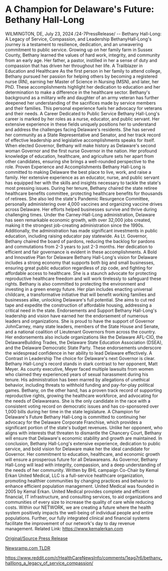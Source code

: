 # A Champion for Delaware's Future: Bethany Hall-Long

WILMINGTON, DE, July 23, 2024 /24-7PressRelease/ -- Bethany Hall-Long: A Legacy of Service, Compassion, and Leadership  BethanyHall-Long's journey is a testament to resilience, dedication, and an unwavering commitment to public service. Growing up on her family farm in Sussex County, Bethany learned the values of hard work, integrity, and community from an early age. Her father, a pastor, instilled in her a sense of duty and compassion that has driven her throughout her life.  A Trailblazer in Education and Healthcare  As the first person in her family to attend college, Bethany pursued her passion for helping others by becoming a registered nurse (RN), earning her Master of Science in Nursing (MSN), and later, her PhD. These accomplishments highlight her dedication to education and her determination to make a difference in the healthcare sector.  Bethany's background as a military wife and daughter of an army veteran has further deepened her understanding of the sacrifices made by service members and their families. This personal experience fuels her advocacy for veterans and their needs.  A Career Dedicated to Public Service  Bethany Hall-Long's career is marked by her roles as a nurse, educator, and public servant. Her extensive experience in these fields uniquely positions her to understand and address the challenges facing Delaware's residents. She has served her community as a State Representative and Senator, and her track record of effective leadership and legislative accomplishments speaks for itself.  When elected Governor, Bethany will make history as Delaware's second woman Governor and the first nurse Governor in the nation. Her profound knowledge of education, healthcare, and agriculture sets her apart from other candidates, ensuring she brings a well-rounded perspective to the role.  Proven Experience and Accomplishments  Bethany Hall-Long is committed to making Delaware the best place to live, work, and raise a family. Her extensive experience as an educator, nurse, and public servant has equipped her with the skills and insights necessary to tackle the state's most pressing issues.  During her tenure, Bethany chaired the state retiree healthcare benefits committee, protecting healthcare benefits for thousands of retirees. She also led the state's Pandemic Resurgence Committee, personally administering over 4,000 vaccines and organizing vaccine drives across Delaware. Her efforts helped businesses survive and thrive during challenging times.  Under the Carney-Hall-Long administration, Delaware has seen remarkable economic growth, with over 32,000 jobs created, making it the strongest job-creating administration since the 1990s. Additionally, the administration has made significant investments in public education, including raising educator pay statewide.  As Lt. Governor, Bethany chaired the board of pardons, reducing the backlog for pardons and commutations from 2-3 years to just 2-3 months. Her dedication to efficient and fair governance is evident in these accomplishments.  A Bold and Innovative Plan for Delaware  Bethany Hall-Long's vision for Delaware includes a strong economy that supports both big and small businesses, ensuring great public education regardless of zip code, and fighting for affordable access to healthcare. She is a staunch advocate for protecting reproductive healthcare freedom and will work tirelessly to safeguard these rights.  Bethany is also committed to protecting the environment and investing in a green energy future. Her plan includes enacting universal childcare, a transformative initiative that will benefit working families and businesses alike, unlocking Delaware's full potential. She aims to cut red tape and expedite the construction of affordable housing, addressing a critical need in the state.  Endorsements and Support  Bethany Hall-Long's leadership and vision have earned her the endorsement of numerous leaders and organizations. She is proud to have the support of Governor JohnCarney, many state leaders, members of the State House and Senate, and a national coalition of Lieutenant Governors from across the country.  Her endorsements also include organizations like the Delaware AFL-CIO, the DelawareBuilding Trades, the Delaware State Education Association (DSEA), and the Delaware Democratic State Party. These endorsements underscore the widespread confidence in her ability to lead Delaware effectively.  A Contrast in Leadership  The choice for Delaware's next Governor is clear. Bethany Hall-Long's record stands in stark contrast to her opponent, Matt Meyer. As county executive, Meyer faced multiple lawsuits from women who claimed they experienced years of sexual harassment during his tenure. His administration has been marred by allegations of unethical behavior, including threats to withhold funding and pay-for-play political games.  Bethany, on the other hand, has a proven track record of supporting reproductive rights, growing the healthcare workforce, and advocating for the needs of Delawareans. She is the only candidate in the race with a consistent voting record on democratic issues and has co-sponsored over 1,000 bills during her time in the state legislature.  A Champion for Delaware's Future  Bethany Hall-Long is committed to continuing her advocacy for the Delaware Corporate Franchise, which provides a significant portion of the state's budget revenues. Unlike her opponent, who aligns with interests that threaten to dismantle the Chancery Court, Bethany will ensure that Delaware's economic stability and growth are maintained.  In conclusion, Bethany Hall-Long's extensive experience, dedication to public service, and bold vision for Delaware make her the ideal candidate for Governor. Her commitment to education, healthcare, and economic growth will ensure a prosperous future for all Delawareans. As Governor, Bethany Hall-Long will lead with integrity, compassion, and a deep understanding of the needs of her community.  Written by BHL campaign Co-Chair by Kemal Erkan  United Medical, LLC is a full-service healthcare organization, promoting healthier communities by changing practices and behavior to enhance efficient population management. United Medical was founded in 2005 by Kemal Erkan. United Medical provides complete and efficient financial, IT infrastructure, and consulting services, to aid organizations and communities of every size to increase the quality of care while reducing costs. Within our NETWORK, we are creating a future where the health system positively impacts the well-being of individual people and entire populations. Further, our fully integrated clinical and financial systems facilitate the improvement of our network's day to day revenue management.  Related Link: https://www.kemalerkan.com 

[Original/Source Press Release](https://www.24-7pressrelease.com/press-release/512766/a-champion-for-delawares-future-bethany-hall-long)
                    

[Newsramp.com TLDR](None) 

https://www.reddit.com/r/HealthCareNewsInfo/comments/1eag7r6/bethany_halllong_a_legacy_of_service_compassion/